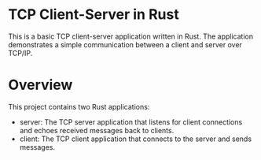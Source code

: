 # TCP Client-Server in Rust

This is a basic TCP client-server application written in Rust. The application demonstrates a simple communication between a client and server over TCP/IP.

# Overview
This project contains two Rust applications:
 - server: The TCP server application that listens for client connections and echoes received messages back to clients.
 - client: The TCP client application that connects to the server and sends messages.